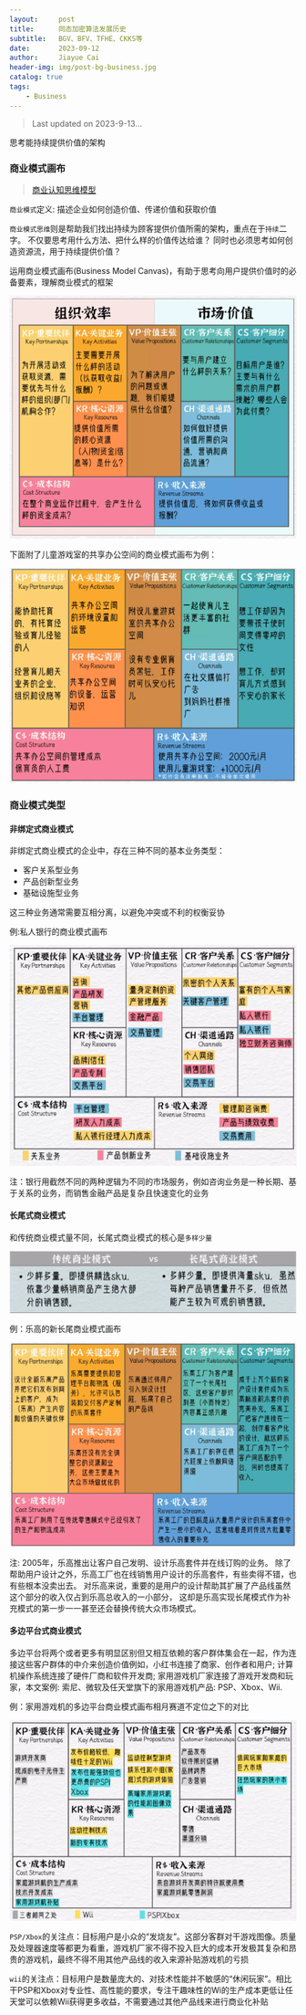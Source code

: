 ```yaml
---
layout:     post
title:      同态加密算法发展历史
subtitle:   BGV、BFV、TFHE、CKKS等
date:       2023-09-12
author:     Jiayue Cai
header-img: img/post-bg-business.jpg
catalog: true
tags:
    - Business
---
```


> Last updated on 2023-9-13... 

思考能持续提供价值的架构

### 商业模式画布

> [商业认知思维模型](https://m.baogaoting.com/info/499001)


`商业模式`定义: 描述企业如何创造价值、传递价值和获取价值

`商业模式思维`则是帮助我们找出持续为顾客提供价值所需的架构，重点在于`持续`二字。
不仅要思考用什么方法、把什么样的价值传达给谁？
同时也必须思考如何创造资源流，用于持续提供价值？

运用商业模式画布(Business Model Canvas)，有助于思考向用户提供价值时的必备要素，理解商业模式的框架

![](/img/post/20230912/1.png)

下面附了儿童游戏室的共享办公空间的商业模式画布为例：

![](/img/post/20230912/2.png)

### 商业模式类型

#### 非绑定式商业模式

非绑定式商业模式的企业中，存在三种不同的基本业务类型：
- 客户关系型业务
- 产品创新型业务
- 基础设施型业务

这三种业务通常需要互相分离，以避免冲突或不利的权衡妥协

例:私人银行的商业模式画布

![](/img/post/20230912/3.png)

注：银行用截然不同的两种逻辑为不同的市场服务，例如咨询业务是一种长期、基于关系的业务，而销售金融产品是复杂且快速变化的业务

#### 长尾式商业模式

和传统商业模式量不同，长尾式商业模式的核心是`多样少量`

![](/img/post/20230912/4.png)

例：乐高的新长尾商业模式画布

![](/img/post/20230912/5.png)

注: 2005年，乐高推出让客户自己发明、设计乐高套件并在线订购的业务。
除了帮助用户设计之外，乐高工厂也在线销售用户设计的乐高套件，有些卖得不错，也有些根本没卖出去。
对乐高来说，重要的是用户的设计帮助其扩展了产品线虽然这个部分的收入仅占到乐高总收入的一小部分，
这却是乐高实现长尾模式作为补充模式的第一步一一甚至还会替换传统大众市场模式。

#### 多边平台式商业模式

多边平台将两个或者更多有明显区别但又相互依赖的客户群体集会在一起，作为连接这些客户群体的中介来创造价值例如，小红书连接了商家、创作者和用户; 
计算机操作系统连接了硬件厂商和软件开发商; 家用游戏机厂家连接了游戏开发商和玩家，本文案例: 索尼、微软及任天堂旗下的家用游戏机产品: PSP、Xbox、Wii. 

例：家用游戏机的多边平台商业模式画布相月赛道不定位之下的对比

![](/img/post/20230912/6.png)

`PSP/Xbox`的关注点：目标用户是小众的“发烧友”。这部分客群对干游戏图像。质量及处理器速度等都更为看重，游戏机厂家不得不投入巨大的成本开发极其复杂和昂贵的游戏机，最终不得不用其他产品线的收入来源补贴游戏机的亏损

`wii`的关注点：目标用户是数量庞大的、对技术性能并不敏感的“休闲玩家”。相比干PSP和Xbox对专业性、高性能的要求，专注干趣味性的Wi的生产成本更低让任天堂可以依赖Wii获得更多收益，不需要通过其他产品线来进行商业化补贴